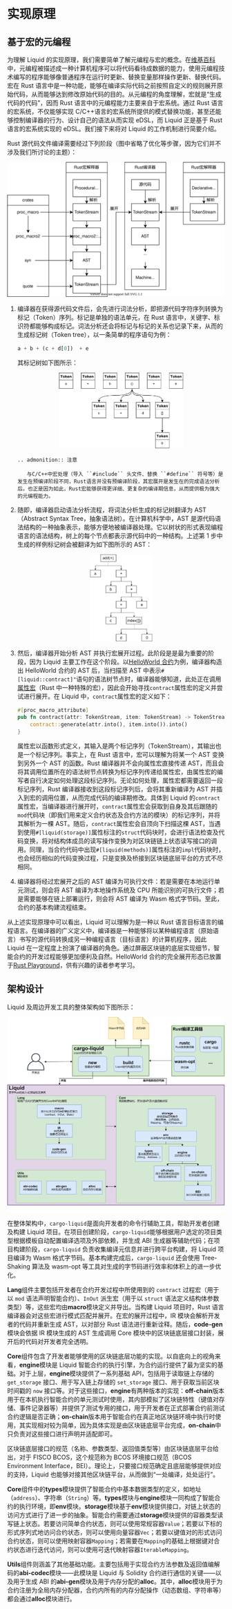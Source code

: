 # 实现原理

## 基于宏的元编程

为理解 Liquid 的实现原理，我们需要简单了解元编程与宏的概念。在[维基百科](https://zh.wikipedia.org/wiki/%E5%85%83%E7%BC%96%E7%A8%8B)中，元编程被描述成一种计算机程序可以将代码看待成数据的能力，使用元编程技术编写的程序能够像普通程序在运行时更新、替换变量那样操作更新、替换代码。宏在 Rust 语言中是一种功能，能够在编译实际代码之前按照自定义的规则展开原始代码，从而能够达到修改原始代码的目的。从元编程的角度理解，宏就是“生成代码的代码”，因而 Rust 语言中的元编程能力主要来自于宏系统。通过 Rust 语言的宏系统，不仅能够实现 C/C++语言的宏系统所提供的模式替换功能，甚至还能够控制编译器的行为、设计自己的语法从而实现 eDSL，而 Liquid 正是基于 Rust 语言的宏系统实现的 eDSL。我们接下来将对 Liquid 的工作机制进行简要介绍。

Rust 源代码文件编译需要经过下列阶段（图中省略了优化等步骤，因为它们并不涉及我们所讨论的主题）：

<div align=center>
    <img src="../../_static/images/advance/compile.svg" alt="compile"/>
</div>

1. 编译器在获得源代码文件后，会先进行词法分析，即把源代码字符序列转换为标记（Token）序列。标记是单独的语法单元，在 Rust 语言中，关键字、标识符都能够构成标记。词法分析还会将标记与标记的关系也记录下来，从而的生成标记树（Token tree），以一条简单的程序语句为例：

    ```rust
    a + b + (c + d[0])  + e
    ```

    其标记树如下图所示：
    <div align=center>
        <img src="../../_static/images/advance/token_tree.png" width=60% alt="token_tree"/>
    </div>

    ```eval_rst
    .. admonition:: 注意

       与C/C++中宏处理（导入 ``#include`` 头文件、替换 ``#define`` 符号等）是发生在预编译阶段不同，Rust语言并没有预编译阶段，其宏展开是发生在的完成语法分析后。也正是因为如此，Rust宏能够获得更详细、更复杂的编译期信息，从而提供极为强大的元编程能力。
    ```

2. 随即，编译器启动语法分析流程，将词法分析生成的标记树翻译为 AST（Abstract Syntax Tree，抽象语法树）。在计算机科学中，AST 是源代码语法结构的一种抽象表示，能够方便地被编译器处理。它以树状的形式表现编程语言的语法结构，树上的每个节点都表示源代码中的一种结构。上述第 1 步中生成的样例标记树会被翻译为如下图所示的 AST：

    <div align=center>
        <img src="../../_static/images/advance/ast.png" width=30% alt="ast"/>
    </div>

3. 然后，编译器开始分析 AST 并执行宏展开过程。此阶段是是最为重要的阶段，因为 Liquid 主要工作在这个阶段。以[HelloWorld 合约](../quickstart/example.html#id3)为例，编译器构造出 HelloWorld 合约的 AST 后，当扫描至 AST 中表示`#[liquid::contract]"`语句的语法树节点时，编译器能够知道，此处正在调用[属性宏](https://doc.rust-lang.org/reference/procedural-macros.html#attribute-macros)（Rust 中一种特殊的宏），因此会开始寻找`contract`属性宏的定义并尝试进行展开。在 Liquid 中，`contract`属性宏的定义如下：

    ```rust
    #[proc_macro_attribute]
    pub fn contract(attr: TokenStream, item: TokenStream) -> TokenStream {
        contract::generate(attr.into(), item.into()).into()
    }
    ```

    属性宏以函数形式定义，其输入是两个标记序列（TokenStream），其输出也是一个标记序列。事实上，在 Rust 语言中，宏可以理解为将某一个 AST 变换到另外一个 AST 的函数。Rust 编译器并不会向属性宏直接传递 AST，而且会将其调用位置所在的语法树节点转换为标记序列传递给属性宏，由属性宏的编写者自行决定如何处理这段标记序列。无论如何处理，属性宏都需要返回一段标记序列，Rust 编译器接收到这段标记序列后，会将其重新编译为 AST 并插入到宏的调用位置，从而完成代码的编译期修改。具体到 Liquid 的`contract`属性宏，当编译器进行展开时，`contract`属性宏会获取到自身及其后跟随的`mod`代码块（即我们用来定义合约状态及合约方法的模块）的标记序列，并将其解析为一棵 AST。随后，`contract`属性宏会自顶向下扫描这棵 AST，当遇到使用`#[liquid(storage)]`属性标注的`struct`代码块时，会进行语法检查及代码变换，将对结构体成员的读写操作变换为对区块链链上状态读写接口的调用。同理，当合约代码中出现`#[liquid(methods)]`属性标注的`impl`代码块时，也会经历相似的代码变换过程，只是变换及桥接到区块链底层平台的方式不尽相同。

4. 编译器将经过宏展开之后的 AST 编译为可执行文件：若是需要在本地运行单元测试，则会将 AST 编译为本地操作系统及 CPU 所能识别的可执行文件；若是需要能够在链上部署运行，则会将 AST 编译为 Wasm 格式字节码。至此，合约的基本构建流程结束。

从上述实现原理中可以看出，Liquid 可以理解为是一种以 Rust 语言目标语言的编程语言。在编译器的广义定义中，编译器是一种能够将以某种编程语言（原始语言）书写的源代码转换成另一种编程语言（目标语言）的计算机程序，因此 Liquid 在一定程度上扮演了编译器的角色。通过屏蔽区块链的底层实现细节，智能合约的开发过程能够更加便利及自然。HelloWorld 合约的完全展开形态已放置于[Rust Playground](https://play.rust-lang.org/?version=stable&mode=debug&edition=2018&gist=a2ac3d836b0fdce414e656019b454c82)，供有兴趣的读者参考学习。

## 架构设计

Liquid 及周边开发工具的整体架构如下图所示：

<div align=center>
    <img src="../../_static/images/advance/liquid_arch.png" width=100% alt="ast"/>
</div>

在整体架构中，`cargo-liquid`是面向开发者的命令行辅助工具，帮助开发者创建及构建 Liquid 项目。在项目创建阶段，`cargo-liquid`能够根据用户选定的项目类型根据模板自动配置编译选项及外部依赖，并生成 ABI 生成器等辅助代码；在项目构建阶段，`cargo-liquid` 负责收集编译元信息并进行跨平台构建，将 Liquid 项目编译为 Wasm 格式字节码。基本构建完成后，`cargo-liquid` 还会使用 Tree-Shaking 算法及 wasm-opt 等工具对生成的字节码进行效率和体积上的进一步优化。

**Lang**组件主要包括开发者在合约开发过程中所使用到的 `contract` 过程宏（用于以 `mod` 语法声明智能合约）、`InOut` 派生宏（用于以 `struct` 语法定义结构体参数类型）等，这些宏均由**macro**模块定义并导出。当构建 Liquid 项目时，Rust 语言编译器会对这些宏进行模式匹配并展开。在宏的展开过程中，IR 模块会解析开发者的代码并重新生成 AST，以对部分 Rust 语法进行重新诠释。随后，**code-gen**模块会依据 IR 模块生成的 AST 生成调用 Core 模块中的区块链底层接口封装，展开后的代码对开发者完全透明。

**Core**组件包含了开发者能够使用的区块链底层功能的实现。以自底向上的视角来看，**engine**模块是 Liquid 智能合约的执行引擎，为合约运行提供了最为坚实的基础。对于上层，**engine**模块提供了一系列基础 API，包括用于读取链上存储的 `get_storage` 接口、用于写入链上存储的 `set_storage` 接口、用于获取当前区块时间戳的 `now` 接口等。对于这些接口，**engine**有两种版本的实现：**off-chain**版本用于在本机执行智能合约的单元测试时使用，其内部模拟了区块链特性（键值对存储、事件记录器等）并提供了测试专用的接口，用于开发者在正式部署合约前测试合约逻辑是否正确；**on-chain**版本用于智能合约在真正地区块链环境中执行时使用，其实现相对较为简单，因为具体实现是由区块链底层平台完成，**on-chain**中只负责对这些接口进行声明并适配即可。

区块链底层接口的规范（名称、参数类型、返回值类型等）由区块链底层平台给出，对于 FISCO BCOS，这个规范称为 BCOS 环境接口规范（BCOS Environment Interface，BEI）。理论上，只要接口规范确定且底层能够提供对应的支持，Liquid 也能够对接其他区块链平台，从而做到“一处编译，处处运行”。

**Core**组件中的**types**模块提供了智能合约中基本数据类型的定义，如地址（`address`）、字符串（`String`）等。**types**模块与**engine**模块一同构成了智能合约的执行环境，即**env**模块。**storage**模块基于**env**模块提供接口，对链上状态的访问方式进行了进一步的抽象。智能合约需要通过**storage**模块提供的容器类型读写链上状态。若要访问简单合约状态，则可以使用常规容器`Value`；若要以下标的形式序列式地访问合约状态，则可以使用向量容器`Vec`；若要以键值对的形式访问合约状态，则可以使用映射容器`Mapping`；若需要在`Mapping`的基础上根据键对合约状态进行迭代访问，则可以使用可迭代映射容器`IterableMapping`。

**Utils**组件则涵盖了其他基础功能。主要包括用于实现合约方法参数及返回值编解码的**abi-codec**模块——此模块是 Liquid 与 Solidity 合约进行通信的关键——以及用于生成 ABI 的**abi-gen**模块及用于内存分配的**alloc**。其中，**alloc**模块用于为合约注册为全局内存分配器，合约内所有的内存分配操作（动态数组、字符串等）都会通过**alloc**模块进行。
